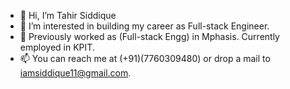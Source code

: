 - 👋 Hi, I’m Tahir Siddique
- 👀 I’m interested in building my career as Full-stack Engineer.
- 🌱 Previously worked as (Full-stack Engg) in Mphasis. Currently employed in KPIT.
- 📫 You can reach me at (+91)(7760309480) or drop a mail to iamsiddique11@gmail.com.

<!---
iamsiddique11/iamsiddique11 is a ✨ special ✨ repository because its `README.md` (this file) appears on your GitHub profile.
You can click the Preview link to take a look at your changes.
--->

